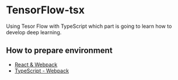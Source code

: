# TensorFlow-tsx
Using Tesor Flow with TypeScript which part is going to learn how to develop deep learning.


## How to prepare environment
- [React & Webpack](https://www.typescriptlang.org/docs/handbook/react-&-webpack.html)
- [TypeScript - Webpack](https://webpack.js.org/guides/typescript/)

